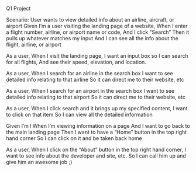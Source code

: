 Q1 Project



Scenario: User wants to view detailed info about an airline, aircraft, or airport
Given I’m a user visiting the landing page of a website,
When I enter a flight number, airline, or airport name or code,
And I click “Search”
Then it pulls up whatever matches my input
And I can see all the info about the flight, airline, or airport

As a user,
When I visit the landing page,
I want an input box so I can search for all flights,
And see their speed, elevation, and location.

As a user,
When I search for an airline in the search box
I want to see detailed info relating to that airline
So it can direct me to their website, etc

As a user,
When I search for an airport in the search box
I want to see detailed info relating to that airport
So it can direct me to their website, etc

As a user,
When I click search and it brings up my specified content,
I want to click on that item
So I can view all the detailed information

Given I’m l
When I’m viewing information on a page
And I want to go back to the main landing page
Then I want to have a “Home” button in the top right hand corner
So I can click on it and be taken back home

As a user,
When I click on the “About” button in the top right hand corner,
I want to see info about the developer and site, etc.
So I can call him up and give him an awesome job ;)
